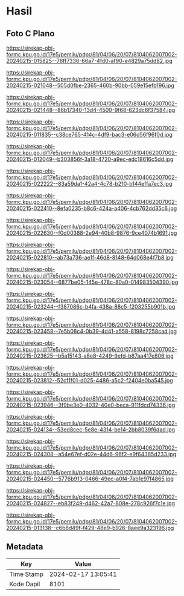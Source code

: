 # Hasil

## Foto C Plano

https://sirekap-obj-formc.kpu.go.id/17e5/pemilu/pdpr/81/04/06/20/07/8104062007002-20240215-015825--76ff7336-66a7-4fd0-af90-e4829a75dd82.jpg

https://sirekap-obj-formc.kpu.go.id/17e5/pemilu/pdpr/81/04/06/20/07/8104062007002-20240215-021048--505d0fbe-2365-460b-90bb-059e15efb196.jpg

https://sirekap-obj-formc.kpu.go.id/17e5/pemilu/pdpr/81/04/06/20/07/8104062007002-20240215-021448--86b17340-13d4-4500-9f68-623dc6f37584.jpg

https://sirekap-obj-formc.kpu.go.id/17e5/pemilu/pdpr/81/04/06/20/07/8104062007002-20240215-011835--c38ce765-414c-4df9-bac3-e06d56f96f0d.jpg

https://sirekap-obj-formc.kpu.go.id/17e5/pemilu/pdpr/81/04/06/20/07/8104062007002-20240215-012049--b303856f-3a18-4720-a9ec-edc18616c5dd.jpg

https://sirekap-obj-formc.kpu.go.id/17e5/pemilu/pdpr/81/04/06/20/07/8104062007002-20240215-022222--83a59da1-42a4-4c78-b210-b144effa7ec3.jpg

https://sirekap-obj-formc.kpu.go.id/17e5/pemilu/pdpr/81/04/06/20/07/8104062007002-20240215-022410--8efa0235-b8c6-424a-a406-4cb762dd35c6.jpg

https://sirekap-obj-formc.kpu.go.id/17e5/pemilu/pdpr/81/04/06/20/07/8104062007002-20240215-022630--f0d00388-2e94-40b8-9876-9ce4074b1691.jpg

https://sirekap-obj-formc.kpu.go.id/17e5/pemilu/pdpr/81/04/06/20/07/8104062007002-20240215-022810--ab73a736-ae1f-46d8-8148-64d068e4f7b8.jpg

https://sirekap-obj-formc.kpu.go.id/17e5/pemilu/pdpr/81/04/06/20/07/8104062007002-20240215-023054--6877be05-145e-478c-80a0-014983504390.jpg

https://sirekap-obj-formc.kpu.go.id/17e5/pemilu/pdpr/81/04/06/20/07/8104062007002-20240215-023244--f387086c-b4fa-438a-88c5-f203255b901b.jpg

https://sirekap-obj-formc.kpu.go.id/17e5/pemilu/pdpr/81/04/06/20/07/8104062007002-20240215-023458--7e5b08c4-0b39-4d41-a558-8198c7258cad.jpg

https://sirekap-obj-formc.kpu.go.id/17e5/pemilu/pdpr/81/04/06/20/07/8104062007002-20240215-023625--b5a15143-a8e8-4249-9efd-b87aa417e806.jpg

https://sirekap-obj-formc.kpu.go.id/17e5/pemilu/pdpr/81/04/06/20/07/8104062007002-20240215-023812--52cf1f01-d025-4486-a5c2-f2404e0ba545.jpg

https://sirekap-obj-formc.kpu.go.id/17e5/pemilu/pdpr/81/04/06/20/07/8104062007002-20240215-023946--3f9be3e0-4032-40e0-beca-911fdcd74336.jpg

https://sirekap-obj-formc.kpu.go.id/17e5/pemilu/pdpr/81/04/06/20/07/8104062007002-20240215-024134--53ed8cec-5e8e-4314-be14-2bb8039f6dad.jpg

https://sirekap-obj-formc.kpu.go.id/17e5/pemilu/pdpr/81/04/06/20/07/8104062007002-20240215-024308--a54e67ef-d02e-44d6-96f2-e9f64385d233.jpg

https://sirekap-obj-formc.kpu.go.id/17e5/pemilu/pdpr/81/04/06/20/07/8104062007002-20240215-024450--5776b913-0466-49ec-a0f4-7ab1e97f4865.jpg

https://sirekap-obj-formc.kpu.go.id/17e5/pemilu/pdpr/81/04/06/20/07/8104062007002-20240215-024827--eb83f249-d462-42a7-808e-278c926f7c1e.jpg

https://sirekap-obj-formc.kpu.go.id/17e5/pemilu/pdpr/81/04/06/20/07/8104062007002-20240215-013138--c6b8d49f-f429-48e9-b926-8aee9a323196.jpg


## Metadata

| Key        | Value               |
| ---------- | ------------------- |
| Time Stamp | 2024-02-17 13:05:41 |
| Kode Dapil | 8101                |



